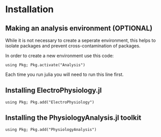 # Installation

## Making an analysis environment (OPTIONAL)
While it is not necessary to create a seperate environment, this helps to isolate packages and prevent cross-contamination of packages. 

In order to create a new environment use this code: 
```
using Pkg; Pkg.activate("Analysis")
```

Each time you run julia you will need to run this line first. 

## Installing ElectroPhysiology.jl

```
using Pkg; Pkg.add("ElectroPhysiology")
```

## Installing the PhysiologyAnalysis.jl toolkit
```
using Pkg; Pkg.add("PhysiologyAnalysis")
```